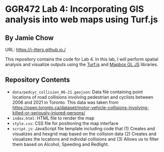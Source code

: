 # GGR472 Lab 4: Incorporating GIS analysis into web maps using Turf.js
## By Jamie Chow  
  
URL: https://j-itters.github.io./  
  
This repository contains the code for Lab 4. In this lab, I will perform spatial analysis and visualize outputs using the [Turf.js](https://turfjs.org/) and [Mapbox GL JS](https://docs.mapbox.com/mapbox-gl-js/api/) libraries.  

  
## Repository Contents
- `data/pedcyc_collision_06-21.geojson`: Data file containing point locations of road collisions involving pedestrian and cyclists between 2006 and 2021 in Toronto. This data was taken from https://open.toronto.ca/dataset/motor-vehicle-collisions-involving-killed-or-seriously-injured-persons/
- `index.html`: HTML file to render the map  
- `style.css`: CSS file for positioning the map interface  
- `script.js`: JavaScript file template including code that (1) Creates and visualizes and hexgrid map based on the collision data (2) Creates and visualizes the locations and individal collisions and (3) Allows us to filter them based on Alcohol, Speeding and Redlight.
   
